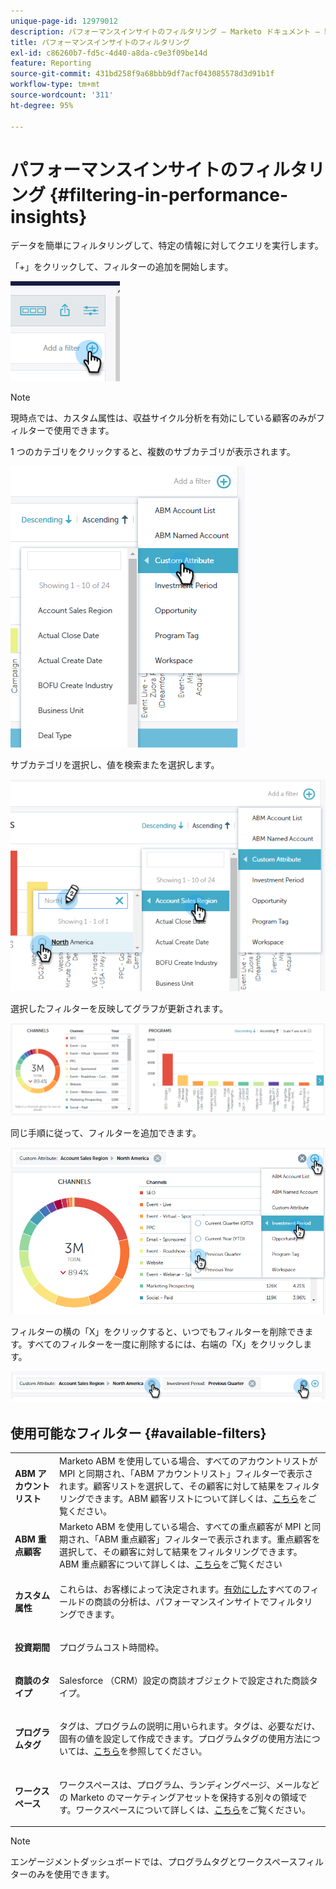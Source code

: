 ```yaml
---
unique-page-id: 12979012
description: パフォーマンスインサイトのフィルタリング — Marketo ドキュメント — 製品ドキュメント
title: パフォーマンスインサイトのフィルタリング
exl-id: c86260b7-fd5c-4d40-a8da-c9e3f09be14d
feature: Reporting
source-git-commit: 431bd258f9a68bbb9df7acf043085578d3d91b1f
workflow-type: tm+mt
source-wordcount: '311'
ht-degree: 95%

---
```


# パフォーマンスインサイトのフィルタリング {#filtering-in-performance-insights}

データを簡単にフィルタリングして、特定の情報に対してクエリを実行します。

「+」をクリックして、フィルターの追加を開始します。

![](assets/1-1.png)

>[!NOTE]
>
>現時点では、カスタム属性は、収益サイクル分析を有効にしている顧客のみがフィルターで使用できます。

1 つのカテゴリをクリックすると、複数のサブカテゴリが表示されます。

![](assets/two-1.png)

サブカテゴリを選択し、値を検索またを選択します。

![](assets/three.png)

選択したフィルターを反映してグラフが更新されます。

![](assets/four-1.png)

同じ手順に従って、フィルターを追加できます。

![](assets/five.png)

フィルターの横の「X」をクリックすると、いつでもフィルターを削除できます。すべてのフィルターを一度に削除するには、右端の「X」をクリックします。

![](assets/6-2.png)

## 使用可能なフィルター {#available-filters}

<table> 
 <tbody> 
  <tr> 
   <td colspan="1"><strong>ABM アカウントリスト</strong></td> 
   <td colspan="1">Marketo ABM を使用している場合、すべてのアカウントリストが MPI と同期され、「ABM アカウントリスト」フィルターで表示されます。顧客リストを選択して、その顧客に対して結果をフィルタリングできます。ABM 顧客リストについて詳しくは、<a href="https://docs.marketo.com/display/public/DOCS/Account-Based+Web+Marketing+with+ABM" rel="nofollow">こちら</a>をご覧ください。</td> 
  </tr> 
  <tr> 
   <td colspan="1"><strong>ABM 重点顧客</strong></td> 
   <td colspan="1">Marketo ABM を使用している場合、すべての重点顧客が MPI と同期され、「ABM 重点顧客」フィルターで表示されます。重点顧客を選択して、その顧客に対して結果をフィルタリングできます。ABM 重点顧客について詳しくは、<a href="https://docs.marketo.com/x/eaCt" rel="nofollow">こちら</a>をご覧ください</td> 
  </tr> 
  <tr> 
   <td colspan="1"><strong>カスタム属性</strong></td> 
   <td colspan="1"><p>これらは、お客様によって決定されます。<a href="/help/marketo/product-docs/reporting/revenue-cycle-analytics/revenue-tools/enabling-custom-field-sync-for-revenue-cycle-analytics.md" rel="nofollow">有効にした</a>すべてのフィールドの商談の分析は、パフォーマンスインサイトでフィルタリングできます。</p></td> 
  </tr> 
  <tr> 
   <td colspan="1"><p><strong>投資期間</strong></p></td> 
   <td colspan="1"><p>プログラムコスト時間枠。</p></td> 
  </tr> 
  <tr> 
   <td colspan="1"><p><strong>商談のタイプ</strong></p></td> 
   <td colspan="1"><p>Salesforce （CRM）設定の商談オブジェクトで設定された商談タイプ。</p></td> 
  </tr> 
  <tr> 
   <td><p><strong>プログラムタグ</strong></p></td> 
   <td><p>タグは、プログラムの説明に用いられます。タグは、必要なだけ、固有の値を設定して作成できます。プログラムタグの使用方法については、<a href="/help/marketo/product-docs/administration/tags/create-a-new-program-tag-and-tag-values.md" rel="nofollow">こちら</a>を参照してください。</p></td> 
  </tr> 
  <tr> 
   <td><strong>ワークスペース</strong></td> 
   <td><p>ワークスペースは、プログラム、ランディングページ、メールなどの Marketo のマーケティングアセットを保持する別々の領域です。ワークスペースについて詳しくは、<a href="/help/marketo/product-docs/administration/workspaces-and-person-partitions/understanding-workspaces-and-person-partitions.md" rel="nofollow">こちら</a>をご覧ください。</p></td> 
  </tr> 
 </tbody> 
</table>

>[!NOTE]
>
>エンゲージメントダッシュボードでは、プログラムタグとワークスペースフィルターのみを使用できます。
